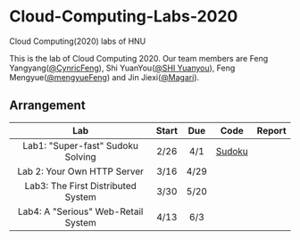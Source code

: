 # Cloud-Computing-Labs-2020
Cloud Computing(2020) labs of HNU

This is the lab of Cloud Computing 2020. Our team members are Feng Yangyang([@CynricFeng](https://github.com/CynricFeng)), Shi YuanYou([@SHI Yuanyou](https://github.com/master2vic)), Feng Mengyue([@mengyueFeng](https://github.com/mengyueFeng)) and Jin Jiexi([@Magari](https://github.com/jjxsxxn)).


## Arrangement

|                 Lab                 | Start | Due  | Code | Report |
| :---------------------------------: | :---: | :--: | :--: | :----: |
|  Lab1: "Super-fast" Sudoku Solving  | 2/26  | 4/1  |  [Sudoku](Lab1/src)    |        |
|     Lab 2: Your Own HTTP Server     | 3/16  | 4/29 |      |        |
| Lab3: The First Distributed System  | 3/30  | 5/20 |      |        |
| Lab4: A "Serious" Web-Retail System | 4/13  | 6/3  |      |        |